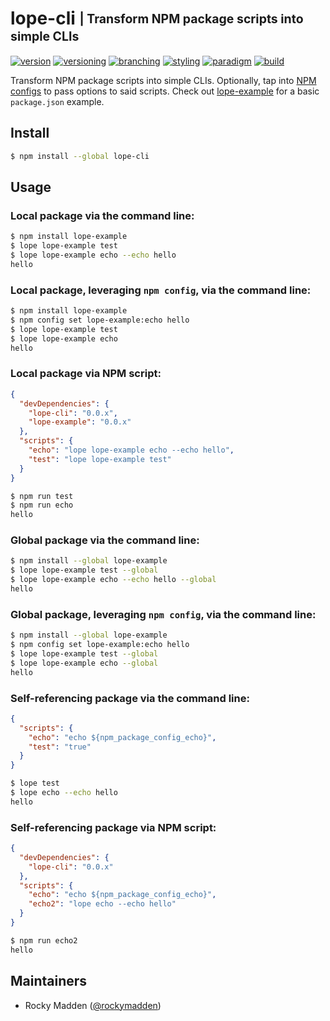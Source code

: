 # lope-cli <sub><sup>| Transform NPM package scripts into simple CLIs<sup></sub>
[![version](http://img.shields.io/badge/version-0.1.0-blue.svg)](https://www.npmjs.com/package/lope-cli)
[![versioning](http://img.shields.io/badge/versioning-semver-blue.svg)](http://semver.org/)
[![branching](http://img.shields.io/badge/branching-github%20flow-blue.svg)](https://guides.github.com/introduction/flow/)
[![styling](http://img.shields.io/badge/styling-xo-blue.svg)](https://github.com/sindresorhus/xo)
[![paradigm](http://img.shields.io/badge/paradigm-functional-blue.svg)](https://en.wikipedia.org/wiki/Functional_programming)
[![build](https://circleci.com/gh/cloud-elements/lope-cli.svg?style=shield)](https://circleci.com/gh/cloud-elements/lope-cli)

Transform NPM package scripts into simple CLIs. Optionally, tap into
[NPM configs](http://www.marcusoft.net/2015/08/npm-scripting-configs-and-arguments.html) to pass options to said
scripts. Check out [lope-example](https://github.com/cloud-elements/lope-example/blob/master/package.json) for
a basic `package.json` example.

## Install
```bash
$ npm install --global lope-cli
```

## Usage
### Local package via the command line:
```bash
$ npm install lope-example
$ lope lope-example test
$ lope lope-example echo --echo hello
hello
```

### Local package, leveraging `npm config`, via the command line:
```bash
$ npm install lope-example
$ npm config set lope-example:echo hello
$ lope lope-example test
$ lope lope-example echo
hello
```

### Local package via NPM script:
```json
{
  "devDependencies": {
    "lope-cli": "0.0.x",
    "lope-example": "0.0.x"
  },
  "scripts": {
    "echo": "lope lope-example echo --echo hello",
    "test": "lope lope-example test"
  }
}
```

```bash
$ npm run test
$ npm run echo
hello
```

### Global package via the command line:
```bash
$ npm install --global lope-example
$ lope lope-example test --global
$ lope lope-example echo --echo hello --global
hello
```

### Global package, leveraging `npm config`, via the command line:
```bash
$ npm install --global lope-example
$ npm config set lope-example:echo hello
$ lope lope-example test --global
$ lope lope-example echo --global
hello
```

### Self-referencing package via the command line:
```json
{
  "scripts": {
    "echo": "echo ${npm_package_config_echo}",
    "test": "true"
  }
}
```

```bash
$ lope test
$ lope echo --echo hello
hello
```

### Self-referencing package via NPM script:
```json
{
  "devDependencies": {
    "lope-cli": "0.0.x"
  },
  "scripts": {
    "echo": "echo ${npm_package_config_echo}",
    "echo2": "lope echo --echo hello"
  }
}
```

```bash
$ npm run echo2
hello
```

## Maintainers
* Rocky Madden ([@rockymadden](https://github.com/rockymadden))
